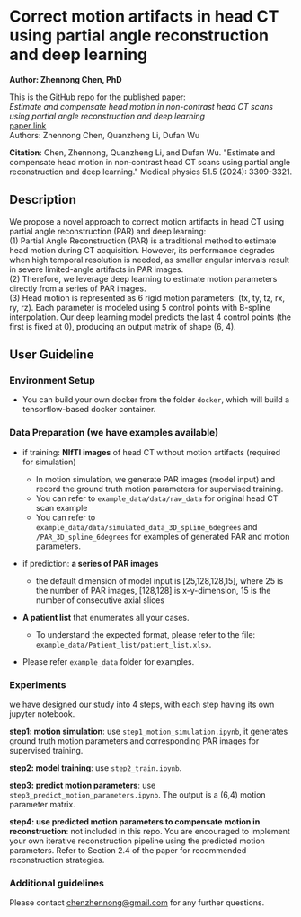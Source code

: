 # Correct motion artifacts in head CT using partial angle reconstruction and deep learning
**Author: Zhennong Chen, PhD**<br />

This is the GitHub repo for the published paper: <br />
*Estimate and compensate head motion in non-contrast head CT scans using partial angle reconstruction and deep learning*<br />
[paper link](https://aapm.onlinelibrary.wiley.com/doi/abs/10.1002/mp.17047)<br />
Authors: Zhennong Chen, Quanzheng Li, Dufan Wu<br />

**Citation**: Chen, Zhennong, Quanzheng Li, and Dufan Wu. "Estimate and compensate head motion in non‐contrast head CT scans using partial angle reconstruction and deep learning." Medical physics 51.5 (2024): 3309-3321.

## Description
We propose a novel approach to correct motion artifacts in head CT using partial angle reconstruction (PAR) and deep learning:<br />
(1) Partial Angle Reconstruction (PAR) is a traditional method to estimate head motion during CT acquisition. However, its performance degrades when high temporal resolution is needed, as smaller angular intervals result in severe limited-angle artifacts in PAR images.<br />
(2) Therefore, we leverage deep learning to estimate motion parameters directly from a series of PAR images.<br />
(3) Head motion is represented as 6 rigid motion parameters: (tx, ty, tz, rx, ry, rz). Each parameter is modeled using 5 control points with B-spline interpolation. Our deep learning model predicts the last 4 control points (the first is fixed at 0), producing an output matrix of shape (6, 4).<br />

## User Guideline
### Environment Setup
- You can build your own docker from the folder ```docker```, which will build a tensorflow-based docker container. <br />

### Data Preparation (we have examples available)

- if training: **NIfTI images** of head CT without motion artifacts (required for simulation) 
   - In motion simulation, we generate PAR images (model input) and record the ground truth motion parameters for supervised training.
   - You can refer to ```example_data/data/raw_data``` for original head CT scan example
   - You can refer to ```example_data/data/simulated_data_3D_spline_6degrees``` and ```/PAR_3D_spline_6degrees``` for examples of generated PAR and motion parameters.

- if prediction: **a series of PAR images** 
   - the default dimension of model input is [25,128,128,15], where 25 is the number of PAR images, [128,128] is x-y-dimension, 15 is the number of consecutive axial slices

- **A patient list** that enumerates all your cases.  
   - To understand the expected format, please refer to the file:  
     `example_data/Patient_list/patient_list.xlsx`.

- Please refer ```example_data``` folder for examples.


### Experiments
we have designed our study into 4 steps, with each step having its own jupyter notebook.<br /> 

**step1: motion simulation**: use ```step1_motion_simulation.ipynb```, it generates ground truth motion parameters and corresponding PAR images for supervised training. <br /> 

**step2: model training**: use ```step2_train.ipynb```.<br /> 

**step3: predict motion parameters**: use ```step3_predict_motion_parameters.ipynb```. The output is a (6,4) motion parameter matrix. <br /> 

**step4: use predicted motion parameters to compensate motion in reconstruction**: not included in this repo. You are encouraged to implement your own iterative reconstruction pipeline using the predicted motion parameters. Refer to Section 2.4 of the paper for recommended reconstruction strategies.<br /> 

### Additional guidelines 
Please contact chenzhennong@gmail.com for any further questions.



